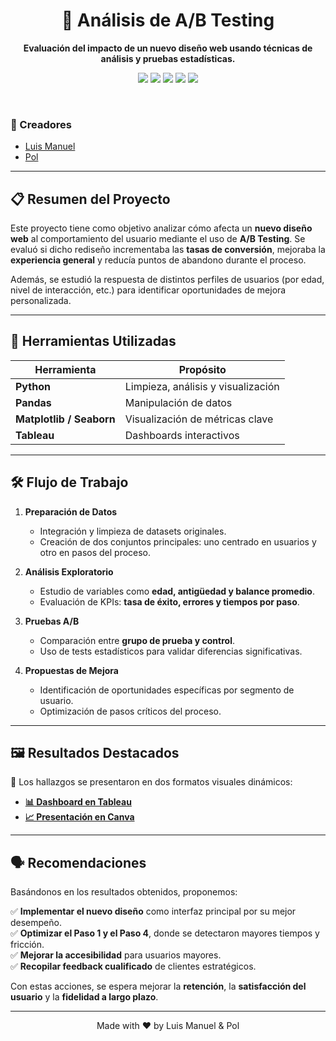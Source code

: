 <!-- FONDO Y TÍTULO -->
<div align="center">
  <h1>🧪 Análisis de A/B Testing</h1>
  <p>
    <strong>Evaluación del impacto de un nuevo diseño web usando técnicas de análisis y pruebas estadísticas.</strong>
  </p>

  <!-- BADGES -->
  <p>
    <img src="https://img.shields.io/badge/Python-3.x-blue?logo=python&style=for-the-badge " />
    <img src="https://img.shields.io/badge/Pandas-yellow?logo=pandas&style=for-the-badge " />
    <img src="https://img.shields.io/badge/Matplotlib-orange?logo=matplotlib&style=for-the-badge " />
    <img src="https://img.shields.io/badge/Seaborn-lightseagreen?logo=&style=for-the-badge " />
    <img src="https://img.shields.io/badge/Tableau-00acc1?logo=tableau&style=for-the-badge " />
  </p>
</div>

<br />

<!-- AUTORES -->
### 👥 Creadores  
- [Luis Manuel](https://github.com/httpluris7)
- [Pol](https://github.com/Pol-1992)

---

<!-- RESUMEN -->
## 📋 Resumen del Proyecto

Este proyecto tiene como objetivo analizar cómo afecta un **nuevo diseño web** al comportamiento del usuario mediante el uso de **A/B Testing**. Se evaluó si dicho rediseño incrementaba las **tasas de conversión**, mejoraba la **experiencia general** y reducía puntos de abandono durante el proceso.

Además, se estudió la respuesta de distintos perfiles de usuarios (por edad, nivel de interacción, etc.) para identificar oportunidades de mejora personalizada.

---

## 🔧 Herramientas Utilizadas

| Herramienta     | Propósito                              |
|------------------|----------------------------------------|
| **Python**       | Limpieza, análisis y visualización     |
| **Pandas**       | Manipulación de datos                  |
| **Matplotlib / Seaborn** | Visualización de métricas clave   |
| **Tableau**      | Dashboards interactivos                |

---

## 🛠️ Flujo de Trabajo

1. **Preparación de Datos**
   - Integración y limpieza de datasets originales.
   - Creación de dos conjuntos principales: uno centrado en usuarios y otro en pasos del proceso.

2. **Análisis Exploratorio**
   - Estudio de variables como **edad, antigüedad y balance promedio**.
   - Evaluación de KPIs: **tasa de éxito, errores y tiempos por paso**.

3. **Pruebas A/B**
   - Comparación entre **grupo de prueba y control**.
   - Uso de tests estadísticos para validar diferencias significativas.

4. **Propuestas de Mejora**
   - Identificación de oportunidades específicas por segmento de usuario.
   - Optimización de pasos críticos del proceso.

---

## 🖼️ Resultados Destacados

📌 Los hallazgos se presentaron en dos formatos visuales dinámicos:

- **[📊 Dashboard en Tableau]()**
- **[📈 Presentación en Canva](https://www.canva.com/design/DAGo2PO_9Ds/uQz0oqOd6NjWNXuHd6wBQg/edit)**


---

## 🗣️ Recomendaciones

Basándonos en los resultados obtenidos, proponemos:

✅ **Implementar el nuevo diseño** como interfaz principal por su mejor desempeño.  
✅ **Optimizar el Paso 1 y el Paso 4**, donde se detectaron mayores tiempos y fricción.  
✅ **Mejorar la accesibilidad** para usuarios mayores.  
✅ **Recopilar feedback cualificado** de clientes estratégicos.

Con estas acciones, se espera mejorar la **retención**, la **satisfacción del usuario** y la **fidelidad a largo plazo**.

---

<!-- FOOTER -->
<div align="center">
  <p>Made with ❤️ by Luis Manuel & Pol</p>
</div>
